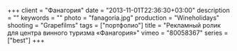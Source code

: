 +++
client = "Фанагория"
date = "2013-11-01T22:36:30+03:00"
description = ""
keywords = ""
photo = "fanagoria.jpg"
production = "Wineholidays"
shooting = "Grapefilms"
tags = ["портфолио"]
title = "Рекламный ролик для центра винного туризма «Фанагория»"
vimeo = "80058367"
series = ["best"]
+++